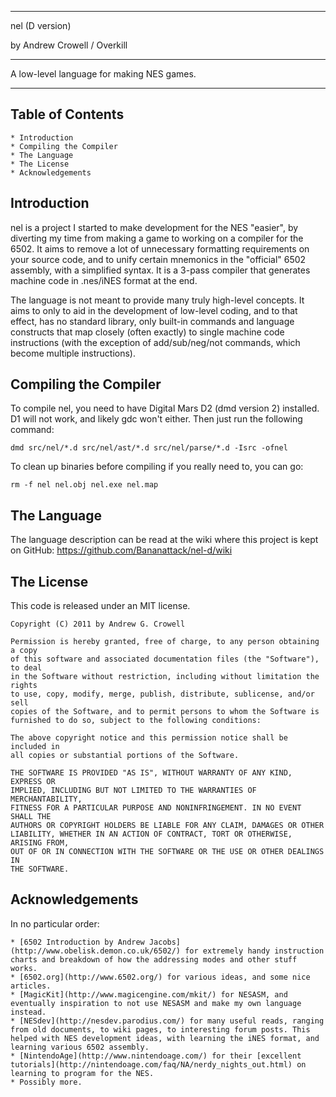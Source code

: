 -----------------------------------------------

nel (D version)

by Andrew Crowell / Overkill

-----------------------------------------------

A low-level language for making NES games.  

-----------------------------------------------


Table of Contents
-----------------
    * Introduction
    * Compiling the Compiler
    * The Language
    * The License
    * Acknowledgements


Introduction
------------

nel is a project I started to make development for the NES "easier", by diverting my time from making a game to working on a compiler for the 6502. It aims to remove a lot of unnecessary formatting requirements on your source code, and to unify certain mnemonics in the "official" 6502 assembly, with a simplified syntax. It is a 3-pass compiler that generates machine code in .nes/iNES format at the end.

The language is not meant to provide many truly high-level concepts. It aims to only to aid in the development of low-level coding, and to that effect, has no standard library, only built-in commands and language constructs that map closely (often exactly) to single machine code instructions (with the exception of add/sub/neg/not commands, which become multiple instructions).


Compiling the Compiler
----------------------

To compile nel, you need to have Digital Mars D2 (dmd version 2) installed. D1 will not work, and likely gdc won't either. Then just run the following command:

    dmd src/nel/*.d src/nel/ast/*.d src/nel/parse/*.d -Isrc -ofnel

To clean up binaries before compiling if you really need to, you can go:

    rm -f nel nel.obj nel.exe nel.map


The Language
------------

The language description can be read at the wiki where this project is kept on GitHub: https://github.com/Bananattack/nel-d/wiki

The License
-----------

This code is released under an MIT license.

    Copyright (C) 2011 by Andrew G. Crowell

    Permission is hereby granted, free of charge, to any person obtaining a copy
    of this software and associated documentation files (the "Software"), to deal
    in the Software without restriction, including without limitation the rights
    to use, copy, modify, merge, publish, distribute, sublicense, and/or sell
    copies of the Software, and to permit persons to whom the Software is
    furnished to do so, subject to the following conditions:
    
    The above copyright notice and this permission notice shall be included in
    all copies or substantial portions of the Software.
    
    THE SOFTWARE IS PROVIDED "AS IS", WITHOUT WARRANTY OF ANY KIND, EXPRESS OR
    IMPLIED, INCLUDING BUT NOT LIMITED TO THE WARRANTIES OF MERCHANTABILITY,
    FITNESS FOR A PARTICULAR PURPOSE AND NONINFRINGEMENT. IN NO EVENT SHALL THE
    AUTHORS OR COPYRIGHT HOLDERS BE LIABLE FOR ANY CLAIM, DAMAGES OR OTHER
    LIABILITY, WHETHER IN AN ACTION OF CONTRACT, TORT OR OTHERWISE, ARISING FROM,
    OUT OF OR IN CONNECTION WITH THE SOFTWARE OR THE USE OR OTHER DEALINGS IN
    THE SOFTWARE.

Acknowledgements
----------------

In no particular order:

    * [6502 Introduction by Andrew Jacobs](http://www.obelisk.demon.co.uk/6502/) for extremely handy instruction charts and breakdown of how the addressing modes and other stuff works.
    * [6502.org](http://www.6502.org/) for various ideas, and some nice articles.
    * [MagicKit](http://www.magicengine.com/mkit/) for NESASM, and eventually inspiration to not use NESASM and make my own language instead.
    * [NESdev](http://nesdev.parodius.com/) for many useful reads, ranging from old documents, to wiki pages, to interesting forum posts. This helped with NES development ideas, with learning the iNES format, and learning various 6502 assembly.
    * [NintendoAge](http://www.nintendoage.com/) for their [excellent tutorials](http://nintendoage.com/faq/NA/nerdy_nights_out.html) on learning to program for the NES.
    * Possibly more.